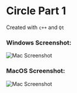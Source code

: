# Circle Part 1
Created with `c++` and `Qt`

### Windows Screenshot:
![Mac Screenshot](https://github.com/dev-pos/SOFT336SL/blob/main/circle-P1/win-ss.png)

### MacOS Screenshot:
![Mac Screenshot](https://github.com/dev-pos/SOFT336SL/blob/main/circle-P1/mac-ss.png)
